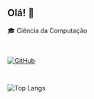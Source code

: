 ## Olá! 👋

🎓 Ciência da Computação

<br/>

[![GitHub](https://img.shields.io/badge/GitHub-000?style=for-the-badge&logo=github&logoColor=30A3DC)](https://github.com/JMOgawa)

<br/>

![Top Langs](https://github-readme-stats.vercel.app/api/top-langs/?username=jmogawa&hide_progress=true&theme=buefy)
